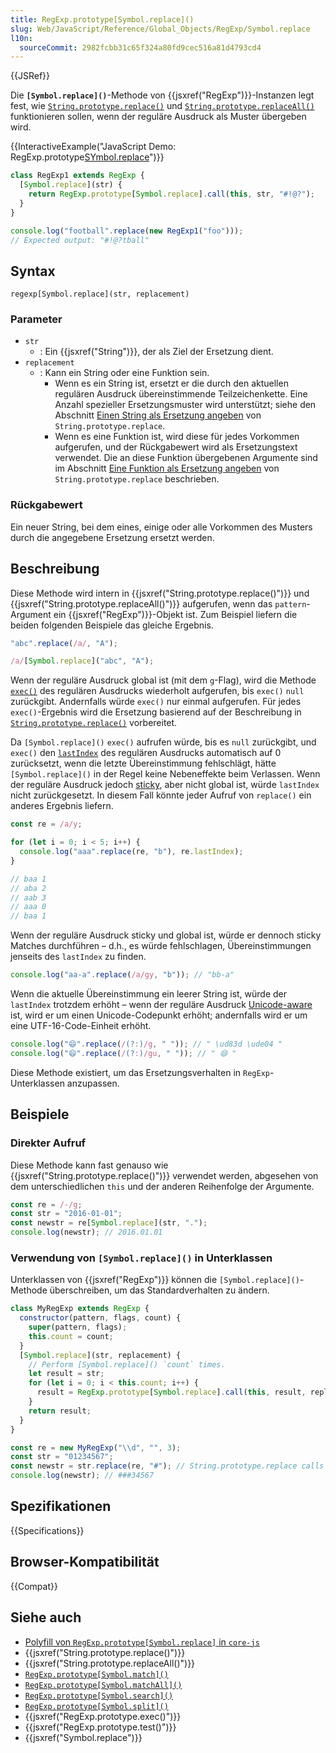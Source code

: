 ```yaml
---
title: RegExp.prototype[Symbol.replace]()
slug: Web/JavaScript/Reference/Global_Objects/RegExp/Symbol.replace
l10n:
  sourceCommit: 2982fcbb31c65f324a80fd9cec516a81d4793cd4
---
```


{{JSRef}}

Die **`[Symbol.replace]()`**-Methode von {{jsxref("RegExp")}}-Instanzen legt fest, wie [`String.prototype.replace()`](/de/docs/Web/JavaScript/Reference/Global_Objects/String/replace) und [`String.prototype.replaceAll()`](/de/docs/Web/JavaScript/Reference/Global_Objects/String/replaceAll) funktionieren sollen, wenn der reguläre Ausdruck als Muster übergeben wird.

{{InteractiveExample("JavaScript Demo: RegExp.prototype[SYmbol.replace]()")}}

```js interactive-example
class RegExp1 extends RegExp {
  [Symbol.replace](str) {
    return RegExp.prototype[Symbol.replace].call(this, str, "#!@?");
  }
}

console.log("football".replace(new RegExp1("foo")));
// Expected output: "#!@?tball"
```

## Syntax

```js-nolint
regexp[Symbol.replace](str, replacement)
```

### Parameter

- `str`
  - : Ein {{jsxref("String")}}, der als Ziel der Ersetzung dient.
- `replacement`
  - : Kann ein String oder eine Funktion sein.
    - Wenn es ein String ist, ersetzt er die durch den aktuellen regulären Ausdruck übereinstimmende Teilzeichenkette. Eine Anzahl spezieller Ersetzungsmuster wird unterstützt; siehe den Abschnitt [Einen String als Ersetzung angeben](/de/docs/Web/JavaScript/Reference/Global_Objects/String/replace#specifying_a_string_as_the_replacement) von `String.prototype.replace`.
    - Wenn es eine Funktion ist, wird diese für jedes Vorkommen aufgerufen, und der Rückgabewert wird als Ersetzungstext verwendet. Die an diese Funktion übergebenen Argumente sind im Abschnitt [Eine Funktion als Ersetzung angeben](/de/docs/Web/JavaScript/Reference/Global_Objects/String/replace#specifying_a_function_as_the_replacement) von `String.prototype.replace` beschrieben.

### Rückgabewert

Ein neuer String, bei dem eines, einige oder alle Vorkommen des Musters durch die angegebene Ersetzung ersetzt werden.

## Beschreibung

Diese Methode wird intern in {{jsxref("String.prototype.replace()")}} und {{jsxref("String.prototype.replaceAll()")}} aufgerufen, wenn das `pattern`-Argument ein {{jsxref("RegExp")}}-Objekt ist. Zum Beispiel liefern die beiden folgenden Beispiele das gleiche Ergebnis.

```js
"abc".replace(/a/, "A");

/a/[Symbol.replace]("abc", "A");
```

Wenn der reguläre Ausdruck global ist (mit dem `g`-Flag), wird die Methode [`exec()`](/de/docs/Web/JavaScript/Reference/Global_Objects/RegExp/exec) des regulären Ausdrucks wiederholt aufgerufen, bis `exec()` `null` zurückgibt. Andernfalls würde `exec()` nur einmal aufgerufen. Für jedes `exec()`-Ergebnis wird die Ersetzung basierend auf der Beschreibung in [`String.prototype.replace()`](/de/docs/Web/JavaScript/Reference/Global_Objects/String/replace#description) vorbereitet.

Da `[Symbol.replace]()` `exec()` aufrufen würde, bis es `null` zurückgibt, und `exec()` den [`lastIndex`](/de/docs/Web/JavaScript/Reference/Global_Objects/RegExp/lastIndex) des regulären Ausdrucks automatisch auf 0 zurücksetzt, wenn die letzte Übereinstimmung fehlschlägt, hätte `[Symbol.replace]()` in der Regel keine Nebeneffekte beim Verlassen. Wenn der reguläre Ausdruck jedoch [sticky](/de/docs/Web/JavaScript/Reference/Global_Objects/RegExp/sticky), aber nicht global ist, würde `lastIndex` nicht zurückgesetzt. In diesem Fall könnte jeder Aufruf von `replace()` ein anderes Ergebnis liefern.

```js
const re = /a/y;

for (let i = 0; i < 5; i++) {
  console.log("aaa".replace(re, "b"), re.lastIndex);
}

// baa 1
// aba 2
// aab 3
// aaa 0
// baa 1
```

Wenn der reguläre Ausdruck sticky und global ist, würde er dennoch sticky Matches durchführen – d.h., es würde fehlschlagen, Übereinstimmungen jenseits des `lastIndex` zu finden.

```js
console.log("aa-a".replace(/a/gy, "b")); // "bb-a"
```

Wenn die aktuelle Übereinstimmung ein leerer String ist, würde der `lastIndex` trotzdem erhöht – wenn der reguläre Ausdruck [Unicode-aware](/de/docs/Web/JavaScript/Reference/Global_Objects/RegExp/unicode#unicode-aware_mode) ist, wird er um einen Unicode-Codepunkt erhöht; andernfalls wird er um eine UTF-16-Code-Einheit erhöht.

```js
console.log("😄".replace(/(?:)/g, " ")); // " \ud83d \ude04 "
console.log("😄".replace(/(?:)/gu, " ")); // " 😄 "
```

Diese Methode existiert, um das Ersetzungsverhalten in `RegExp`-Unterklassen anzupassen.

## Beispiele

### Direkter Aufruf

Diese Methode kann fast genauso wie {{jsxref("String.prototype.replace()")}} verwendet werden, abgesehen von dem unterschiedlichen `this` und der anderen Reihenfolge der Argumente.

```js
const re = /-/g;
const str = "2016-01-01";
const newstr = re[Symbol.replace](str, ".");
console.log(newstr); // 2016.01.01
```

### Verwendung von `[Symbol.replace]()` in Unterklassen

Unterklassen von {{jsxref("RegExp")}} können die `[Symbol.replace]()`-Methode überschreiben, um das Standardverhalten zu ändern.

```js
class MyRegExp extends RegExp {
  constructor(pattern, flags, count) {
    super(pattern, flags);
    this.count = count;
  }
  [Symbol.replace](str, replacement) {
    // Perform [Symbol.replace]() `count` times.
    let result = str;
    for (let i = 0; i < this.count; i++) {
      result = RegExp.prototype[Symbol.replace].call(this, result, replacement);
    }
    return result;
  }
}

const re = new MyRegExp("\\d", "", 3);
const str = "01234567";
const newstr = str.replace(re, "#"); // String.prototype.replace calls re[Symbol.replace]().
console.log(newstr); // ###34567
```

## Spezifikationen

{{Specifications}}

## Browser-Kompatibilität

{{Compat}}

## Siehe auch

- [Polyfill von `RegExp.prototype[Symbol.replace]` in `core-js`](https://github.com/zloirock/core-js#ecmascript-string-and-regexp)
- {{jsxref("String.prototype.replace()")}}
- {{jsxref("String.prototype.replaceAll()")}}
- [`RegExp.prototype[Symbol.match]()`](/de/docs/Web/JavaScript/Reference/Global_Objects/RegExp/Symbol.match)
- [`RegExp.prototype[Symbol.matchAll]()`](/de/docs/Web/JavaScript/Reference/Global_Objects/RegExp/Symbol.matchAll)
- [`RegExp.prototype[Symbol.search]()`](/de/docs/Web/JavaScript/Reference/Global_Objects/RegExp/Symbol.search)
- [`RegExp.prototype[Symbol.split]()`](/de/docs/Web/JavaScript/Reference/Global_Objects/RegExp/Symbol.split)
- {{jsxref("RegExp.prototype.exec()")}}
- {{jsxref("RegExp.prototype.test()")}}
- {{jsxref("Symbol.replace")}}

